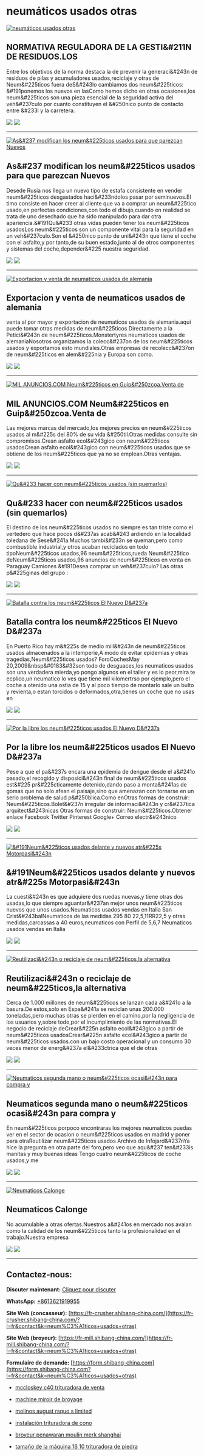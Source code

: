 # neumáticos usados otras

<a href="https://swt.shibang-china.com/?l=fr&img&k=neum%C3%A1ticos+usados+otras" target="_blank">![neumáticos usados otras](http://static.shibang-china.com/all-800x300/340.jpg)</a>

## NORMATIVA REGULADORA DE LA GESTI&#211N DE RESIDUOS.LOS
Entre los objetivos de la norma destaca la de prevenir la generaci&#243n de residuos de pilas y acumuladores usados,reciclaje y otras de Neum&#225ticos fuera deS&#243lo cambiamos dos neum&#225ticos: &#191ponemos los nuevos en lasComo hemos dicho en otras ocasiones,los neum&#225ticos son una pieza esencial de la seguridad activa del veh&#237culo por cuanto constituyen el &#250nico punto de contacto entre &#233l y la carretera.


<a href="https://whatsapp.shibangsoft.com/WhatsApp.php" target="_blank" title="WhatsApp">![](http://static.shibang-china.com/icon/whatsapp.png)</a> <a href="https://swt.shibang-china.com/?l=fr&icon&k=neum%C3%A1ticos+usados+otras" target="_blank">![](http://static.shibang-china.com/icon/chat-fr.png)</a>

---

<a href="https://swt.shibang-china.com/?l=fr&img&k=neum%C3%A1ticos+usados+otras" target="_blank">![As&#237 modifican los neum&#225ticos usados para que parezcan Nuevos](http://static.shibang-china.com/all-800x300/842.jpg)</a>

## As&#237 modifican los neum&#225ticos usados para que parezcan Nuevos
Desede Rusia nos llega un nuevo tipo de estafa consistente en vender neum&#225ticos desgastados haci&#233ndolos pasar por seminuevos.El timo consiste en hacer creer al cliente que va a comprar un neum&#225tico usado,en perfectas condiciones,con todo el dibujo,cuando en realidad se trata de uno desechado que ha sido manipulado para dar otra apariencia.&#191Qu&#233 otras vidas pueden tener los neum&#225ticos usadosLos neum&#225ticos son un componente vital para la seguridad en un veh&#237culo.Son el &#250nico punto de uni&#243n que tiene el coche con el asfalto,y por tanto,de su buen estado,junto al de otros componentes y sistemas del coche,depender&#225 nuestra seguridad.


<a href="https://whatsapp.shibangsoft.com/WhatsApp.php" target="_blank" title="WhatsApp">![](http://static.shibang-china.com/icon/whatsapp.png)</a> <a href="https://swt.shibang-china.com/?l=fr&icon&k=neum%C3%A1ticos+usados+otras" target="_blank">![](http://static.shibang-china.com/icon/chat-fr.png)</a>

---

<a href="https://swt.shibang-china.com/?l=fr&img&k=neum%C3%A1ticos+usados+otras" target="_blank">![Exportacion y venta de neumaticos usados de alemania](http://static.shibang-china.com/all-800x300/715.jpg)</a>

## Exportacion y venta de neumaticos usados de alemania
venta al por mayor y exportacion de neumaticos usados de alemania.aqui puede tomar otras medidas de neum&#225ticos Directamente a la Petici&#243n de neum&#225ticos.Monstertyres neumaticos usados de alemaniaNosotros organizamos la colecc&#237on de los neum&#225ticos usados y exportamos esto mundiales.Otras empresas de recolecc&#237on de neum&#225ticos en alem&#225nia y Europa son como.


<a href="https://whatsapp.shibangsoft.com/WhatsApp.php" target="_blank" title="WhatsApp">![](http://static.shibang-china.com/icon/whatsapp.png)</a> <a href="https://swt.shibang-china.com/?l=fr&icon&k=neum%C3%A1ticos+usados+otras" target="_blank">![](http://static.shibang-china.com/icon/chat-fr.png)</a>

---

<a href="https://swt.shibang-china.com/?l=fr&img&k=neum%C3%A1ticos+usados+otras" target="_blank">![MIL ANUNCIOS.COM Neum&#225ticos en Guip&#250zcoa.Venta de](http://static.shibang-china.com/all-800x300/765.jpg)</a>

## MIL ANUNCIOS.COM Neum&#225ticos en Guip&#250zcoa.Venta de
Las mejores marcas del mercado,los mejores precios en neum&#225ticos usados al m&#225s del 80% de su vida &#250til.Otras medidas consulte sin compromisos.Crean asfalto ecol&#243gico con neum&#225ticos usadosCrean asfalto ecol&#243gico con neum&#225ticos usados.que se obtiene de los neum&#225ticos que ya no se emplean.Otras ventajas.


<a href="https://whatsapp.shibangsoft.com/WhatsApp.php" target="_blank" title="WhatsApp">![](http://static.shibang-china.com/icon/whatsapp.png)</a> <a href="https://swt.shibang-china.com/?l=fr&icon&k=neum%C3%A1ticos+usados+otras" target="_blank">![](http://static.shibang-china.com/icon/chat-fr.png)</a>

---

<a href="https://swt.shibang-china.com/?l=fr&img&k=neum%C3%A1ticos+usados+otras" target="_blank">![Qu&#233 hacer con neum&#225ticos usados (sin quemarlos)](http://static.shibang-china.com/all-800x300/454.jpg)</a>

## Qu&#233 hacer con neum&#225ticos usados (sin quemarlos)
El destino de los neum&#225ticos usados no siempre es tan triste como el vertedero que hace pocos d&#237as acab&#243 ardiendo en la localidad toledana de Sese&#241a.Muchos tambi&#233n se queman,pero como combustible industrial,y otros acaban reciclados en todo tipoNeum&#225ticos usados,96 neum&#225ticos,rueda Neum&#225tico deNeum&#225ticos usados,96 anuncios de neum&#225ticos en venta en Paraguay Camiones &#191Desea comprar un veh&#237culo? Las otras p&#225ginas del grupo :


<a href="https://whatsapp.shibangsoft.com/WhatsApp.php" target="_blank" title="WhatsApp">![](http://static.shibang-china.com/icon/whatsapp.png)</a> <a href="https://swt.shibang-china.com/?l=fr&icon&k=neum%C3%A1ticos+usados+otras" target="_blank">![](http://static.shibang-china.com/icon/chat-fr.png)</a>

---

<a href="https://swt.shibang-china.com/?l=fr&img&k=neum%C3%A1ticos+usados+otras" target="_blank">![Batalla contra los neum&#225ticos El Nuevo D&#237a](http://static.shibang-china.com/all-800x300/198.jpg)</a>

## Batalla contra los neum&#225ticos El Nuevo D&#237a
En Puerto Rico hay m&#225s de medio mill&#243n de neum&#225ticos usados almacenados a la intemperie,A modo de evitar epidemias y otras tragedias,Neum&#225ticos usados? ForoCochesMay 20,2009&nbsp&#0183&#32son todo de desguaces,los neumaticos usados son una verdadera mierda,yo pongo algunos en el taller y es lo peor,mira te ecplico,un neumatico lo ves que tiene mil kilomertrso por ejemplo,pero el coche a otenido una ostia de 15 y al poco tiempo de montarlo sale un bulto y revienta,o estan torcidos o deformados,otra,tienes un coche que no usas en


<a href="https://whatsapp.shibangsoft.com/WhatsApp.php" target="_blank" title="WhatsApp">![](http://static.shibang-china.com/icon/whatsapp.png)</a> <a href="https://swt.shibang-china.com/?l=fr&icon&k=neum%C3%A1ticos+usados+otras" target="_blank">![](http://static.shibang-china.com/icon/chat-fr.png)</a>

---

<a href="https://swt.shibang-china.com/?l=fr&img&k=neum%C3%A1ticos+usados+otras" target="_blank">![Por la libre los neum&#225ticos usados El Nuevo D&#237a](http://static.shibang-china.com/all-800x300/1361.jpg)</a>

## Por la libre los neum&#225ticos usados El Nuevo D&#237a
Pese a que el pa&#237s encara una epidemia de dengue desde el a&#241o pasado,el recogido y disposici&#243n final de neum&#225ticos usados est&#225 pr&#225cticamente detenido,dando paso a monta&#241as de gomas que no solo afean el paisaje,sino que amenazan con tornarse en un serio problema de salud p&#250blica.Como enOtras formas de construir: Neum&#225ticos.Bolet&#237n irregular de informaci&#243n y cr&#237tica arquitect&#243nicas Otras formas de construir: Neum&#225ticos.Obtener enlace Facebook Twitter Pinterest Google+ Correo electr&#243nico


<a href="https://whatsapp.shibangsoft.com/WhatsApp.php" target="_blank" title="WhatsApp">![](http://static.shibang-china.com/icon/whatsapp.png)</a> <a href="https://swt.shibang-china.com/?l=fr&icon&k=neum%C3%A1ticos+usados+otras" target="_blank">![](http://static.shibang-china.com/icon/chat-fr.png)</a>

---

<a href="https://swt.shibang-china.com/?l=fr&img&k=neum%C3%A1ticos+usados+otras" target="_blank">![&#191Neum&#225ticos usados delante y nuevos atr&#225s Motorpasi&#243n](http://static.shibang-china.com/all-800x300/1219.jpg)</a>

## &#191Neum&#225ticos usados delante y nuevos atr&#225s Motorpasi&#243n
La cuesti&#243n es que adquiere dos ruedas nuevas,y tiene otras dos usadas,lo que siempre aguantar&#237an mejor unos neum&#225ticos nuevos que unos usados.Neumaticos usados vendas en Italia San Crist&#243balNeumaticos de las medidas 295 80 22,5,11RR22,5 y otras medidas,carcassas a 40 euros,neumaticos con Perfil de 5,6,7 Neumaticos usados vendas en Italia


<a href="https://whatsapp.shibangsoft.com/WhatsApp.php" target="_blank" title="WhatsApp">![](http://static.shibang-china.com/icon/whatsapp.png)</a> <a href="https://swt.shibang-china.com/?l=fr&icon&k=neum%C3%A1ticos+usados+otras" target="_blank">![](http://static.shibang-china.com/icon/chat-fr.png)</a>

---

<a href="https://swt.shibang-china.com/?l=fr&img&k=neum%C3%A1ticos+usados+otras" target="_blank">![Reutilizaci&#243n o reciclaje de neum&#225ticos,la alternativa](http://static.shibang-china.com/all-800x300/764.jpg)</a>

## Reutilizaci&#243n o reciclaje de neum&#225ticos,la alternativa
Cerca de 1.000 millones de neum&#225ticos se lanzan cada a&#241o a la basura.De estos,solo en Espa&#241a se reciclan unas 200.000 toneladas,pero muchas otras se pierden en el camino,por la negligencia de los usuarios y,sobre todo,por el incumplimiento de las normativas.El negocio de reciclaje deCrear&#225n asfalto ecol&#243gico a partir de neum&#225ticos usadosCrear&#225n asfalto ecol&#243gico a partir de neum&#225ticos usados.con un bajo costo operacional y un consumo 30 veces menor de energ&#237a el&#233ctrica que el de otras


<a href="https://whatsapp.shibangsoft.com/WhatsApp.php" target="_blank" title="WhatsApp">![](http://static.shibang-china.com/icon/whatsapp.png)</a> <a href="https://swt.shibang-china.com/?l=fr&icon&k=neum%C3%A1ticos+usados+otras" target="_blank">![](http://static.shibang-china.com/icon/chat-fr.png)</a>

---

<a href="https://swt.shibang-china.com/?l=fr&img&k=neum%C3%A1ticos+usados+otras" target="_blank">![Neumaticos segunda mano o neum&#225ticos ocasi&#243n para compra y](http://static.shibang-china.com/all-800x300/1339.jpg)</a>

## Neumaticos segunda mano o neum&#225ticos ocasi&#243n para compra y
En neum&#225ticos porpoco encontraras los mejores neumaticos puedas ver en el sector de ocasion o neum&#225ticos usados en madrid y poner para otraReutilizar neum&#225ticos usados Archivo de Infojard&#237nYa hice la pregunta en otra parte del foro,pero veo que aqu&#237 ten&#233is manitas y muy buenas ideas Tengo cuatro neum&#225ticos de coche usados,y me


<a href="https://whatsapp.shibangsoft.com/WhatsApp.php" target="_blank" title="WhatsApp">![](http://static.shibang-china.com/icon/whatsapp.png)</a> <a href="https://swt.shibang-china.com/?l=fr&icon&k=neum%C3%A1ticos+usados+otras" target="_blank">![](http://static.shibang-china.com/icon/chat-fr.png)</a>

---

<a href="https://swt.shibang-china.com/?l=fr&img&k=neum%C3%A1ticos+usados+otras" target="_blank">![Neumaticos Calonge](http://static.shibang-china.com/all-800x300/1030.jpg)</a>

## Neumaticos Calonge
No acumulable a otras ofertas.Nuestros a&#241os en mercado nos avalan como la calidad de los neum&#225ticos tanto la profesionalidad en el trabajo.Nuestra empresa

<a href="https://whatsapp.shibangsoft.com/WhatsApp.php" target="_blank" title="WhatsApp">![](http://static.shibang-china.com/icon/whatsapp.png)</a> <a href="https://swt.shibang-china.com/?l=fr&icon&k=neum%C3%A1ticos+usados+otras" target="_blank">![](http://static.shibang-china.com/icon/chat-fr.png)</a>

---
## Contactez-nous:

**Discuter maintenant:** [Cliquez pour discuter](https://swt.shibang-china.com?l=fr&contact&k=neum%C3%A1ticos+usados+otras)

**WhatsApp:**  [+8613621919955](https://whatsapp.shibangsoft.com/WhatsApp.php)

**Site Web (concasseur):** [https://fr-crusher.shibang-china.com/](https://fr-crusher.shibang-china.com/?l=fr&contact&k=neum%C3%A1ticos+usados+otras)

**Site Web (broyeur):** [https://fr-mill.shibang-china.com/](https://fr-mill.shibang-china.com/?l=fr&contact&k=neum%C3%A1ticos+usados+otras)

**Formulaire de demande:** [https://form.shibang-china.com](https://form.shibang-china.com?l=fr&contact&k=neum%C3%A1ticos+usados+otras)

* [mccloskey c40 trituradora de venta](../62/mccloskey%20c40%20trituradora%20de%20venta.md)

* [machine miroir de broyage](../61/machine%20miroir%20de%20broyage.md)

* [molinos august rsquo s limited](../64/molinos%20august%20rsquo%20s%20limited.md)

* [instalación trituradora de cono](../63/instalaci%C3%B3n%20trituradora%20de%20cono.md)

* [broyeur penawaran moulin merk shanghai](../65/broyeur%20penawaran%20moulin%20merk%20shanghai.md)

* [tamaño de la máquina 16 10 trituradora de piedra](../62/tama%C3%B1o%20de%20la%20m%C3%A1quina%2016%2010%20trituradora%20de%20piedra.md)